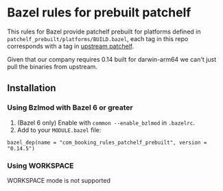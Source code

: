 # Bazel rules for prebuilt patchelf

This rules for Bazel provide patchelf prebuilt for platforms defined
in `patchelf_prebuilt/platforms/BUILD.bazel`, each tag in this repo
corresponds with a tag in [upstream patchelf](https://github.com/NixOS/patchelf).

Given that our company requires 0.14 built for darwin-arm64 we can't just
pull the binaries from upstream.

## Installation

### Using Bzlmod with Bazel 6 or greater

1. (Bazel 6 only) Enable with `common --enable_bzlmod` in `.bazelrc`.
2. Add to your `MODULE.bazel` file:

```starlark
bazel_dep(name = "com_booking_rules_patchelf_prebuilt", version = "0.14.5")
```

### Using WORKSPACE

WORKSPACE mode is not supported
